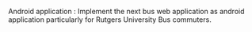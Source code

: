 Android application : Implement the next bus web application as android application particularly for Rutgers University Bus commuters.